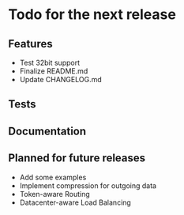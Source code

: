 # Todo for the next release

## Features
* Test 32bit support
* Finalize README.md
* Update CHANGELOG.md

## Tests

## Documentation

## Planned for future releases
* Add some examples
* Implement compression for outgoing data
* Token-aware Routing
* Datacenter-aware Load Balancing

